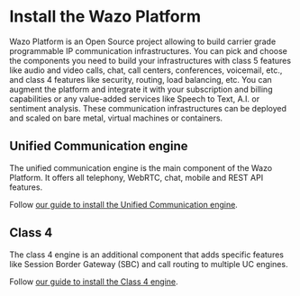 # Install the Wazo Platform

Wazo Platform is an Open Source project allowing to build carrier grade programmable IP communication infrastructures. You can pick and choose the components you need to build your infrastructures with class 5 features like audio and video calls, chat, call centers, conferences, voicemail, etc., and class 4 features like security, routing, load balancing, etc. You can augment the platform and integrate it with your subscription and billing capabilities or any value-added services like Speech to Text, A.I. or sentiment analysis. These communication infrastructures can be deployed and scaled on bare metal, virtual machines or containers.

## Unified Communication engine

The unified communication engine is the main component of the Wazo Platform. It offers all telephony, WebRTC, chat, mobile and REST API features.

Follow [our guide to install the Unified Communication engine](install/unified-communication).

## Class 4

The class 4 engine is an additional component that adds specific features like Session Border Gateway (SBC) and call routing to multiple UC engines.

Follow [our guide to install the Class 4 engine](install/class-4).

